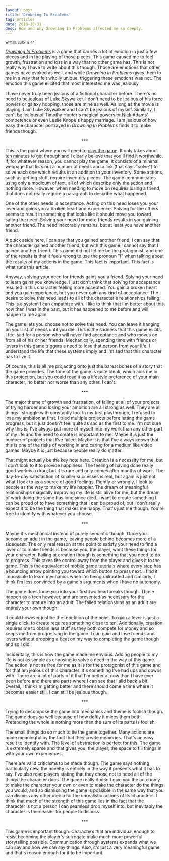 ```yaml
---
layout: post
title: 'Drowning In Problems'
tag: articles
date: 2018-10-31
desc: How and why Drowning In Problems affected me so deeply.
---
```


<p style="font-size:10px">Written: 2015-12-17


[*Drowning In Problems*](http://game.notch.net/drowning/) is a game that carries a lot of emotion in just a few pieces and in the playing of those pieces. This game caused me to feel growth, frustration and loss in a way that no other game has. This is not really why I have to write about this though. Those are emotions that other games have evoked as well, and while *Drowning In Problems* gives them to me in a way that felt wholly unique, triggering these emotions was not. The emotion this game elicited that most interested me was jealousy.


I have never truly been jealous of a fictional character before. There's no need to be jealous of Luke Skywalker. I don't need to be jealous of his force powers or galaxy hopping, those are mine as well. As long as the movie is playing, I am Luke Skywalker and I can't be jealous of myself. Similarly, I can't be jealous of Timothy Hunter's magical powers or Nick Adams' competence or even Leslie Knope's happy marriage. I am jealous of how easy the character portrayed in *Drowning In Problems* finds it to make friends though.

<p align="center">***


This is the point where you will need to [play the game](http://game.notch.net/drowning/). It only takes about ten minutes to get through and I clearly believe that you'll find it worthwhile. If, for whatever reason, you cannot play the game, it consists of a minimal webpage that lists out a number of needs and a link (that says "solve") to solve each one which results in an addition to your inventory. Some actions, such as getting stuff, require inventory pieces. The game communicates using only a modicum of text, all of which describe only the action and nothing more. However, when needing to move on requires losing a friend, that does not really require a paragraph to describe what happened.


One of the other needs is acceptance. Acting on this need loses you your lover and gains you a broken heart and experience. Solving for the others seems to result in something that looks like it should move you toward sating the need. Solving your need for more friends results in you gaining another friend. The need inexorably remains, but at least you have another friend.


A quick aside here, I can say that you gained another friend, I can say that the character gained another friend, but with this game I cannot say that I gained another friend. This game did not let me be the protagonist, and one of the results is that it feels wrong to use the pronoun "I" when talking about the results of my actions in the game. This fact is important. This fact is what runs this article.


Anyway, solving your need for friends gains you a friend. Solving your need to learn gains you knowledge. I just don't think that solving for acceptance resulted in this character feeling more accepted. You gain a broken heart and you gain experience, but you never gain any kind of acceptance. The desire to solve this need leads to all of the character's relationships failing. This is a system I can empathize with. I like to think that I'm better about this now than I was in the past, but it has happened to me before and will happen to me again. 


The game lets you choose not to solve this need. You can leave it hanging on your list of needs until you die. This is the sadness that this game elicits. I feel sad for a person who will never find acceptance and who moves on from all of his or her friends. Mechanically, spending time with friends or lovers in this game triggers a need to lose that person from your life. I understand the life that these systems imply and I'm sad that this character has to live it.


Of course, this is all me projecting onto just the barest bones of a story that the game provides. The tone of the game is quite bleak, which aids me in this projection, but you could read it as a lifestyle preference of your main character, no better nor worse than any other. I can't.

<p align="center">***


The major theme of growth and frustration, of failing at all of your projects, of trying harder and losing your ambition are all strong as well. They are all things I struggle with constantly too. In my first playthrough, I refused to lose my ambition at first. I tried multiple projects before letting the game progress, but it just doesn't feel quite as sad as the first to me. I'm not sure why this is, I've always put more of myself into my work than any other part of my life and the need to create is important to me. Maybe it is just the number of projects that I've failed. Maybe it is that I've always known that this is one of the risks of working in and caring for a medium like video games. Maybe it is just because people really do matter.


That might actually be the key note here. Creation is a necessity for me, but I don't look to it to provide happiness. The feeling of having done really good work is a drug, but it is rare and only comes after months of work. The day-to-day satisfaction of smaller successes is real, but again is just not what I look to as a source of good feelings. Rightly or wrongly, I look to people as the way to make my life happier. The dream of meaningful relationships magically improving my life is still alive for me, but the dream of work doing the same has long since died. I want to create something I can be proud of to have something that I can be proud of, but I don't really expect it to be the thing that makes me happy. That's just me though. You're free to identify with whatever you choose.

<p align="center">***


Maybe it's mechanical instead of purely semantic though. Once you become an adult in the game, leaving people behind becomes more of a sidequest. The only real reason at this point to satisfy your need to find a lover or to make friends is because you, the player, want these things for your character. Failing at creation though is something that you need to do to progress. This takes the control away from the player and gives it to the game. This is the equivalent of mobile game tutorials where every step has a bouncing arrow pointing you toward which button to press next. I find it impossible to learn mechanics when I'm being railroaded and similarly, I think I'm less convinced by a game's arguments when I have no autonomy.


The game does force you into your first two heartbreaks though. Those happen as a teen however, and are presented as necessary for the character to mature into an adult. The failed relationships as an adult are entirely your own though.


It could however just be the repetition of the point. To gain a lover is just a single click, to create requires something close to ten. Additionally, creation requires me to obtain less stuff as they both compete for money and so keeps me from progressing in the game. I can gain and lose friends and lovers without dropping a beat on my way to completing the game though and so I did.


Incidentally, this is how the game made me envious. Adding people to my life is not as simple as choosing to solve a need in the way of this game. The action is not as free for me as it is for the protagonist of this game and for that am jealous of this character. It's something I've had ups and downs with. There are a lot of parts of it that I'm better at now than I have ever been before and there are parts where I can see that I slid back a bit. Overall, I think I'm getting better and there should come a time where it becomes easier still. I can still be jealous though.

<p align="center">***


Trying to decompose the game into mechanics and theme is foolish though. The game does so well because of how deftly it mixes them both. Pretending the whole is nothing more than the sum of its parts is foolish.


The small things do so much to tie the game together. Many actions are made meaningful by the fact that they create memories. That's an easy result to identify with. The level of abstraction is perfect for this. The game is extremely sparse and that gives you, the player, the space to fill things in with your own experiences.


There are valid criticisms to be made though. The game says nothing particularly new, the novelty is entirely in the way it presents what it has to say. I've also read players stating that they chose not to need all of the things the character does. The game really doesn't give you the autonomy to make the character your own or even to make the character do the things you would, and so dismissing the game is possible in the same way that you can dismiss any other media for the unrealistic actions of its characters. I think that much of the strength of this game lies in the fact that the character is not a person I can seamless drop myself into, but inevitably the character is then easier for people to dismiss.

<p align="center">***


This game is important though. Characters that are individual enough to resist becoming the player's surrogate make much more powerful storytelling possible. Communication through systems expands what we can say and how we can say things. Also, it's just a very meaningful game, and that's reason enough for it to be important.

